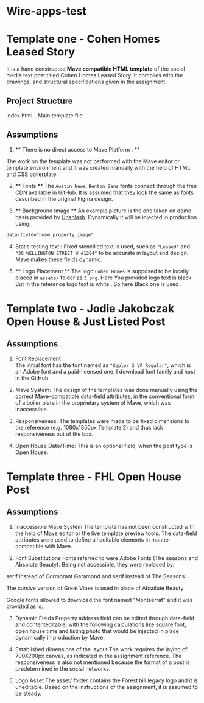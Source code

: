 # Wire-apps-test

# Template one - Cohen Homes Leased Story 

It is a hand constructed **Mave compatible HTML template** of the social media text post titled Cohen Homes Leased Story. It complies with the drawings, and structural specifications given in the assignment.

## Project Structure

index.html - Main template file

## Assumptions

1. ** There is no direct access to Mave Platform : **

The work on the template was not performed with the Mave editor or template environment and it was created manually with the help of HTML and CSS boilerplate.

2. ** Fonts **
The `Austin News`, `Benton Sans` fonts connect through the free CDN available in GitHub.
It is assumed that they look the same as fonts described in the original Figma design.

3. ** Background Image **
An example picture is the one taken on demo basis provided by [Unsplash](https://unsplash.com). Dynamically it will be injected in production using:
```html
data-field="home_property_image"
```

4. Static testing text :
Fixed stencilled text is used, such as `"Leased"` and `"30 WELLINGTON STREET W #1204"` to be accurate in layout and design. Mave makes these fields dynamic.

5. ** Logo Placement **
The logo `Cohen Homes` is supposed to be locally placed in `assets/` folder as `3.png`. Here You provided logo text is black. But in the reference logo text is white . So here Black one is used . 



# Template two - Jodie Jakobczak Open House & Just Listed Post 

## Assumptions

1. Font Replacement :  
The initial font has the font named as `"Kepler 3 VF Regular"`, which is an Adobe font and a paid-licensed one. I download font family and host in the GitHub.

2. Mave System: 
The design of the templates was done manually using the correct Mave-compatible data-field attributes, in the conventional form of a boiler plate in the proprietary system of Mave, which was inaccessible.

3. Responsiveness:
 The templates were made to be fixed dimensions to the reference (e.g. 1080x1350px Template 2) and thus lack responsiveness out of the box.

4. Open House Date/Time: 
This is an optional field, when the post type is Open House.


# Template three -  FHL Open House Post 

## Assumptions

1. Inaccessible Mave System
The template has not been constructed with the help of Mave editor or the live template preview tools. The data-field attributes were used to define all editable elements in manner compatible with Mave.

2. Font Substitutions
Fonts referred to were Adobe Fonts (The seasons and Absolute Beauty). Being not accessible, they were replaced by:

serif instead of Cormorant Garamond and serif instead of The Seasons

The cursive version of Great Vibes is used in place of Absolute Beauty

Google fonts allowed to download the font named "Montserrat" and it was provided as is.

3. Dynamic Fields
Property address field can be edited through data-field and contenteditable, with the following calculations like square foot, open house time and listing photo that would be injected in place dynamically in production by Mave.

4. Established dimensions of the layout
The work requires the laying of 700X700px canvas, as indicated in the assignment reference. The responsiveness is also not mentioned because the format of a post is predetermined in the social networks.

5. Logo Asset
The asset/ folder contains the Forest hill legacy logo and it is uneditable. Based on the instructions of the assignment, it is assumed to be steady.
